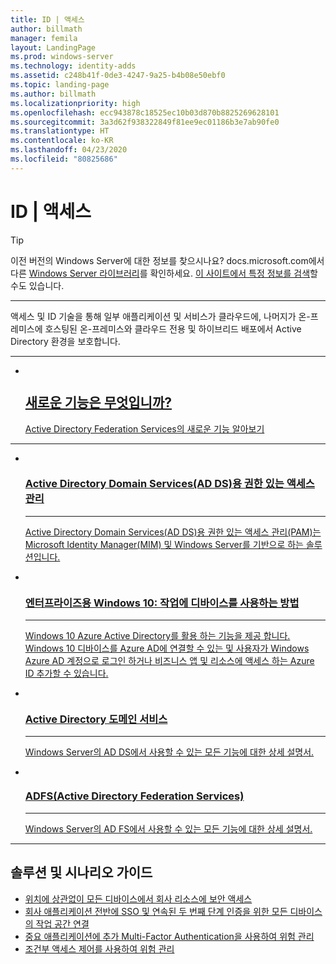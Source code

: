 ```yaml
---
title: ID | 액세스
author: billmath
manager: femila
layout: LandingPage
ms.prod: windows-server
ms.technology: identity-adds
ms.assetid: c248b41f-0de3-4247-9a25-b4b08e50ebf0
ms.topic: landing-page
ms.author: billmath
ms.localizationpriority: high
ms.openlocfilehash: ecc943878c18525ec10b03d870b8825269628101
ms.sourcegitcommit: 3a3d62f938322849f81ee9ec01186b3e7ab90fe0
ms.translationtype: HT
ms.contentlocale: ko-KR
ms.lasthandoff: 04/23/2020
ms.locfileid: "80825686"
---
```

# <a name="identity--access"></a>ID | 액세스

>[!TIP]
> 이전 버전의 Windows Server에 대한 정보를 찾으시나요? docs.microsoft.com에서 다른 [Windows Server 라이브러리](/previous-versions/windows/)를 확인하세요. [이 사이트에서 특정 정보를 검색](https://docs.microsoft.com/search/index?search=Windows+Server&dataSource=previousVersions)할 수도 있습니다.

<hr />

액세스 및 ID 기술을 통해 일부 애플리케이션 및 서비스가 클라우드에, 나머지가 온-프레미스에 호스팅된 온-프레미스와 클라우드 전용 및 하이브리드 배포에서 Active Directory 환경을 보호합니다.

<hr />
<ul class="cardsF panelContent">
<li>
 <a href="ad-fs/overview/whats-new-active-directory-federation-services-windows-server.md">
                            <div class="cardSize">
                                <div class="cardPadding">
                                    <div class="card">
                                        <div class="cardImageOuter">
                                            <div class="cardImage">
                                                <img src="../media/i-whats-new.svg" alt="" />
                                            </div>
                                        </div>
                                        <div class="cardText">
                                            <h2>새로운 기능은 무엇입니까?</h2>
                                            <p>Active Directory Federation Services의 새로운 기능 알아보기</p>
                                        </div>
                                    </div>
                                </div>
                            </div>
                          </a>
                        </li>
</ul>
<hr />
<ul class="cardsI panelContent">
<li>
        <a href="https://technet.microsoft.com/library/dn903243.aspx">
          <div class="cardSize">
            <div class="cardPadding">
                <div class="card">
                    <div class="cardImageOuter">
                        <div class="cardImage">
                            <img src="../media/i-access.svg" alt="" />
                        </div>
                    </div>
                    <div class="cardText">
                        <h3>Active Directory Domain Services(AD DS)용 권한 있는 액세스 관리</h3><hr />
                        <p>Active Directory Domain Services(AD DS)용 권한 있는 액세스 관리(PAM)는 Microsoft Identity Manager(MIM) 및 Windows Server를 기반으로 하는 솔루션입니다.</p>
                    </div>
                </div>
            </div>
        </div>
       </a>
    </li>
<li>
        <a href="https://azure.microsoft.com/documentation/articles/active-directory-azureadjoin-windows10-devices-overview/?rnd=1">
          <div class="cardSize">
            <div class="cardPadding">
                <div class="card">
                    <div class="cardImageOuter">
                        <div class="cardImage">
                            <img src="../media/i-access.svg" alt="" />
                        </div>
                    </div>
                    <div class="cardText">
                        <h3>엔터프라이즈용 Windows 10: 작업에 디바이스를 사용하는 방법</h3><hr />
                        <p>Windows 10 Azure Active Directory를 활용 하는 기능을 제공 합니다. Windows 10 디바이스를 Azure AD에 연결할 수 있는 및 사용자가 Windows Azure AD 계정으로 로그인 하거나 비즈니스 앱 및 리소스에 액세스 하는 Azure ID 추가할 수 있습니다.</p>
                    </div>
                </div>
            </div>
        </div>
       </a>
     </li>
<li>
      <a href="../identity/ad-ds/Active-Directory-Domain-Services.md">
        <div class="cardSize">
            <div class="cardPadding">
                <div class="card">
                    <div class="cardImageOuter">
                        <div class="cardImage">
                            <img src="../media/i-access.svg" alt="" />
                        </div>
                    </div>
                    <div class="cardText">
                        <h3>Active Directory 도메인 서비스</h3><hr />
                        <p>Windows Server의 AD DS에서 사용할 수 있는 모든 기능에 대한 상세 설명서.</p>
                    </div>
                </div>
            </div>
        </div>
       </a>
    </li>
<li>
      <a href="Active-Directory-Federation-Services.md">
        <div class="cardSize">
            <div class="cardPadding">
                <div class="card">
                    <div class="cardImageOuter">
                        <div class="cardImage">
                            <img src="../media/i-access.svg" alt="" />
                        </div>
                    </div>
                    <div class="cardText">
                        <h3>ADFS(Active Directory Federation Services)</h3><hr />
                        <p>Windows Server의 AD FS에서 사용할 수 있는 모든 기능에 대한 상세 설명서.</p>
                    </div>
                </div>
            </div>
        </div>
      </a>
    </li>
</ul>

---

## <a name="solutions-and-scenario-guides"></a>솔루션 및 시나리오 가이드  
* [위치에 상관없이 모든 디바이스에서 회사 리소스에 보안 액세스](https://technet.microsoft.com/library/dn550982.aspx)  
*  [회사 애플리케이션 전반에 SSO 및 연속된 두 번째 단계 인증을 위한 모든 디바이스의 작업 공간 연결](https://technet.microsoft.com/library/dn280945.aspx)  
* [중요 애플리케이션에 추가 Multi-Factor Authentication을 사용하여 위험 관리](https://technet.microsoft.com/library/dn280949.aspx)  
* [조건부 액세스 제어를 사용하여 위험 관리](https://technet.microsoft.com/library/dn280937.aspx)

